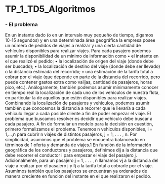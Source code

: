 # TP_1_TD5_Algoritmos

### - El problema
En un instante dado (o en un intervalo muy pequeño de tiempo, digamos 10-15 segundos) y en una determinada área geográfica la empresa posee un número de pedidos de viajes a realizar y una cierta cantidad de vehículos disponibles para realizar viajes. Para cada pasajero podemos asumir la disponibilidad de un mínimo de información como
• el instante en el que realizó el pedido;
• la localización de origen del viaje (donde debe ser buscado);
• la localización de destino del viaje (donde debe ser llevado) o la distancia estimada del recorrido;
• una estimación de la tarifa total a cobrar por el viaje (que depende en parte de la distancia del recorrido, pero puede contener gastos extra como valijas, cantidad de pasajeros, horas pico, etc.).
Análogamente, también podemos asumir mínimamente conocer en tiempo real la localización de cada uno de los vehículos de nuestra flota, en particular la de aquellos que estén disponibles para realizar viajes. Combinando la localización de pasajeros y vehículos, podemos asumir también que conocemos la distancia a recorrer que le llevaría a cada vehículo llegar a cada posible cliente a fin de poder empezar el viaje. El problema que buscamos resolver es decidir que vehículo debe buscar a cada pasajero.
A fin de formular un modelo para la decisión en cuestión, primero formalizamos el problema. Tenemos n vehiculos disponibles, i = 1,...,n para cubrir n viajes de distintos pasajeros, j = 1, . . . , n. Por simplicidad, asumimos que el problema se encuentra balanceado en términos de
  1
oferta y demanda de viajes.1 En función de la información geográfica de los conductores y pasajeros, definimos dij a la distancia que debe recorrer el conductor i para empezar el viaje del pasajero j. Adicionalmente, para un pasajero j = 1, . . . , n llamamos vj a la distancia del viaje a realizar por el pasajero j y fj a la tarifa total a cobrarle por el viaje. Asumimos también que los pasajeros se encuentran ya ordenados de manera creciente en función del instante en el que realizaron el pedido.
